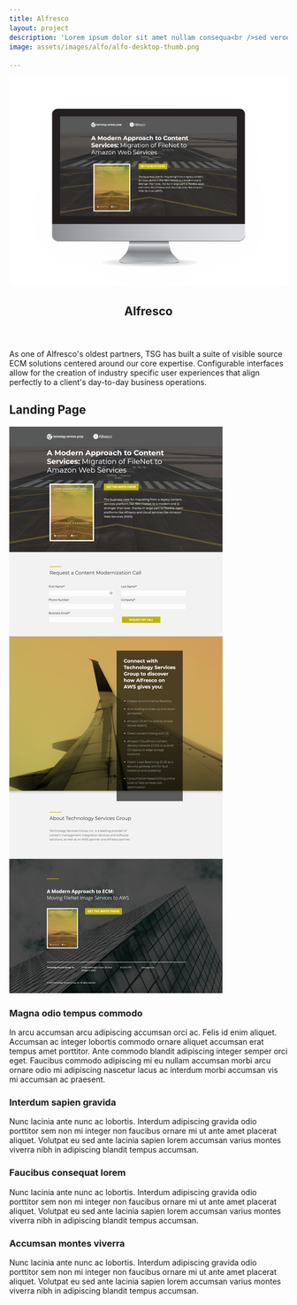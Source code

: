 ```yaml
---
title: Alfresco
layout: project
description: 'Lorem ipsum dolor sit amet nullam consequa<br />sed veroeros. tempus adipiscing nulla.'
image: assets/images/alfo/alfo-desktop-thumb.png

---
```


<!-- Main -->
<div id="main">

<!-- Two -->
<section id="two" class="spotlights">
  <section>
    <span class="image">
      <img src="/assets/images/alfo/alfo-desktop.png" alt="" data-position="center center" />
    </span>
    <div class="content">
      <div class="inner">
        <header class="major">
          <h2 class="dark">Alfresco</h2>
        </header>
        <p>As one of Alfresco's oldest partners, TSG has built a suite of visible source ECM solutions centered around our core expertise. Configurable interfaces allow for the creation of industry specific user experiences that align perfectly to a client's day-to-day business operations.</p>
      </div>
    </div>
  </section>
</section>

<!-- One -->
<section id="two">
  <div class="inner">
<!-- Content -->
<h2 id="content">Landing Page</h2>

<div class="row">
  <div class="6u 12u$(small)">
    <span class="image fit"><img src="/assets/images/alfo/alfo-lander.png" alt="" /></span>
    <!-- <h3>Sem turpis amet semper</h3>
    <p>Nunc lacinia ante nunc ac lobortis. Interdum adipiscing gravida odio porttitor sem non mi integer non faucibus ornare mi ut ante amet placerat aliquet. Volutpat commodo eu sed ante lacinia. Sapien a lorem in integer ornare praesent commodo adipiscing arcu in massa commodo lorem accumsan at odio massa ac ac. Semper adipiscing varius montes viverra nibh in adipiscing blandit tempus accumsan.</p> -->
  </div>
  <div class="6u$ 12u$(small)">
    <h3>Magna odio tempus commodo</h3>
    <p>In arcu accumsan arcu adipiscing accumsan orci ac. Felis id enim aliquet. Accumsan ac integer lobortis commodo ornare aliquet accumsan erat tempus amet porttitor. Ante commodo blandit adipiscing integer semper orci eget. Faucibus commodo adipiscing mi eu nullam accumsan morbi arcu ornare odio mi adipiscing nascetur lacus ac interdum morbi accumsan vis mi accumsan ac praesent.</p>
  </div>
  <!-- Break -->
  <div class="4u 12u$(medium)">
    <h3>Interdum sapien gravida</h3>
    <p>Nunc lacinia ante nunc ac lobortis. Interdum adipiscing gravida odio porttitor sem non mi integer non faucibus ornare mi ut ante amet placerat aliquet. Volutpat eu sed ante lacinia sapien lorem accumsan varius montes viverra nibh in adipiscing blandit tempus accumsan.</p>
  </div>
  <div class="4u 12u$(medium)">
    <h3>Faucibus consequat lorem</h3>
    <p>Nunc lacinia ante nunc ac lobortis. Interdum adipiscing gravida odio porttitor sem non mi integer non faucibus ornare mi ut ante amet placerat aliquet. Volutpat eu sed ante lacinia sapien lorem accumsan varius montes viverra nibh in adipiscing blandit tempus accumsan.</p>
  </div>
  <div class="4u$ 12u$(medium)">
    <h3>Accumsan montes viverra</h3>
    <p>Nunc lacinia ante nunc ac lobortis. Interdum adipiscing gravida odio porttitor sem non mi integer non faucibus ornare mi ut ante amet placerat aliquet. Volutpat eu sed ante lacinia sapien lorem accumsan varius montes viverra nibh in adipiscing blandit tempus accumsan.</p>
  </div>
</div>

</div>
</section>

</div>
